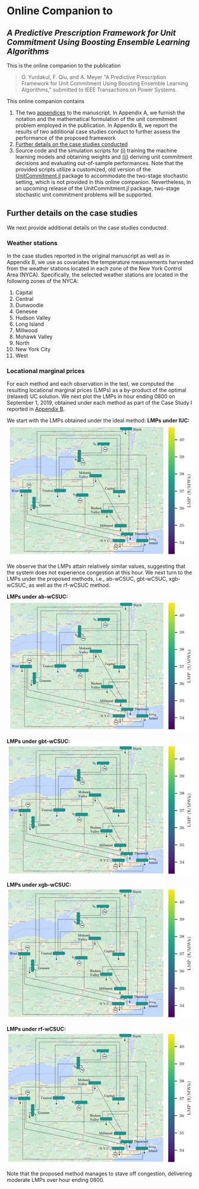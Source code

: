 # Online Companion to  
## ***A Predictive Prescription Framework for Unit Commitment Using Boosting Ensemble Learning Algorithms***

This is the online companion to the publication

> O. Yurdakul, F. Qiu, and A. Meyer "A Predictive Prescription Framework for Unit Commitment Using Boosting Ensemble Learning Algorithms," 
> submitted to IEEE Transactions on Power Systems.

This online companion contains
1. The two [appendices](/appendix.pdf) to the manuscript. In Appendix A, we furnish the notation and the mathematical formulation of the unit commitment problem employed in the publication. In Appendix B, we report the results of two additional case studies conduct to further assess the performance of the proposed framework
2. [Further details on the case studies conducted](#further-details-on-the-case-studies)
3. Source code and the simulation scripts for [(i)](/source_code/ml_files) training the machine learning models and obtaining weights and [(ii)](/source_code/dm_files) deriving unit commitment decisions and evaluating out-of-sample performances. Note that the provided scripts utilize a customized, old version of the [UnitCommitment.jl](https://github.com/ANL-CEEESA/UnitCommitment.jl) package to accommodate the two-stage stochastic setting, which is not provided in this online companion. Nevertheless, in an upcoming release of the UnitCommitment.jl package, two-stage stochastic unit commitment problems will be supported. 

## Further details on the case studies
We next provide additional details on the case studies conducted.
### Weather stations
In the case studies reported in the original manuscript as well as in Appendix B, we use as covariates the temperature measurements harvested from the weather stations located in each zone of the New York Control Area (NYCA). Specifically, the selected weather stations are located in the following zones of the NYCA:

1. Capital
2. Central
3. Dunwoodie
4. Genesee
5. Hudson Valley
6. Long Island
7. Millwood
8. Mohawk Valley
9. North
10. New York City
11. West

### Locational marginal prices
For each method and each observation in the test, we computed the resulting locational marginal prices (LMPs) as a by-product of the optimal (relaxed) UC solution. We next plot the LMPs in hour ending 0800 on September 1, 2019, obtained under each method as part of the Case Study I reported in [Appendix B](/appendix.pdf).

We start with the LMPs obtained under the ideal method:
**LMPs under IUC:**
![ideal](/figs/ideal_time_7.png)

We observe that the LMPs attain relatively similar values, suggesting that the system does not experience congestion at this hour. We next turn to the LMPs under the proposed methods, i.e., ab-wCSUC, gbt-wCSUC, xgb-wCSUC, as well as the rf-wCSUC method.

**LMPs under ab-wCSUC:**
![ab_w](/figs/weighted_ab_time_7.png)

**LMPs under gbt-wCSUC:**
![gbt_w](/figs/weighted_gbt_time_7.png)

**LMPs under xgb-wCSUC:**
![xgb_w](/figs/weighted_xgb_time_7.png)

**LMPs under rf-wCSUC:**
![rf_w](/figs/weighted_rf_time_7.png)

Note that the proposed method manages to stave off congestion, delivering moderate LMPs over hour ending 0800.

